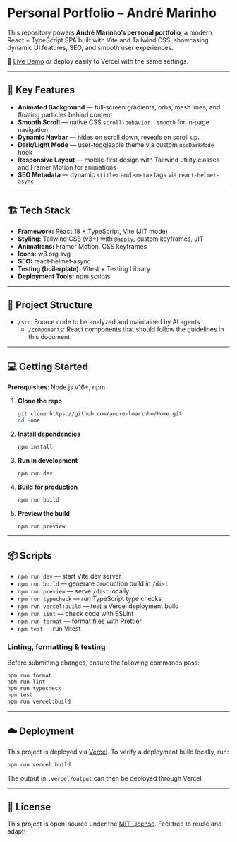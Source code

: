 # Personal Portfolio – André Marinho

This repository powers **André Marinho’s personal portfolio**, a modern React + TypeScript SPA built with Vite and Tailwind CSS, showcasing dynamic UI features, SEO, and smooth user experiences.

🔗 [Live Demo](https://andremarinho.vercel.app/)
_or_ deploy easily to Vercel with the same settings.

---

## 🚀 Key Features

- **Animated Background** — full‑screen gradients, orbs, mesh lines, and floating particles behind content
- **Smooth Scroll** — native CSS `scroll-behavior: smooth` for in‑page navigation
- **Dynamic Navbar** — hides on scroll down, reveals on scroll up.
- **Dark/Light Mode** — user-toggleable theme via custom `useDarkMode` hook
- **Responsive Layout** — mobile‑first design with Tailwind utility classes and Framer Motion for animations
- **SEO Metadata** — dynamic `<title>` and `<meta>` tags via `react-helmet-async`

---

## 🏗️ Tech Stack

- **Framework:** React 18 + TypeScript, Vite (JIT mode)
- **Styling:** Tailwind CSS (v3+) with `@apply`, custom keyframes, JIT
- **Animations:** Framer Motion, CSS keyframes
- **Icons:** w3.org.svg
- **SEO:** react‑helmet‑async
- **Testing (boilerplate):** Vitest + Testing Library
- **Deployment Tools:** npm scripts

---

## 📁 Project Structure

- `/src`: Source code to be analyzed and maintained by AI agents
  - `/components`: React components that should follow the guidelines in this document

---

## 💻 Getting Started

**Prerequisites**: Node.js v16+, npm

1. **Clone the repo**

   ```bash
   git clone https://github.com/andre-lmarinho/Home.git
   cd Home
   ```

2. **Install dependencies**

   ```bash
   npm install
   ```

3. **Run in development**

   ```bash
   npm run dev
   ```

4. **Build for production**

   ```bash
   npm run build
   ```

5. **Preview the build**

   ```bash
   npm run preview
   ```

---

## 📦 Scripts

- `npm run dev` — start Vite dev server
- `npm run build` — generate production build in `/dist`
- `npm run preview` — serve `/dist` locally
- `npm run typecheck` — run TypeScript type checks
- `npm run vercel:build` — test a Vercel deployment build
- `npm run lint` — check code with ESLint
- `npm run format` — format files with Prettier
- `npm test` — run Vitest

### Linting, formatting & testing

Before submitting changes, ensure the following commands pass:

```bash
npm run format
npm run lint
npm run typecheck
npm test
npm run vercel:build
```

---

## ☁️ Deployment

This project is deployed via [Vercel](https://vercel.com/). To verify a deployment build locally, run:

```bash
npm run vercel:build
```

The output in `.vercel/output` can then be deployed through Vercel.

---

## 📜 License

This project is open-source under the [MIT License](LICENSE).
Feel free to reuse and adapt!
